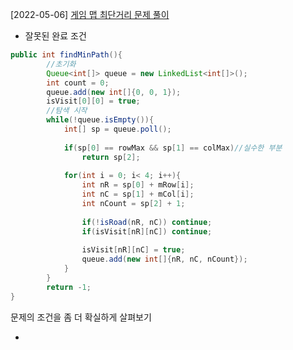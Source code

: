 [2022-05-06] [게임 맵 최단거리 문제 풀이](https://programmers.co.kr/learn/courses/30/lessons/1844#qna)
* 잘못된 완료 조건
```java
public int findMinPath(){
        //초기화
        Queue<int[]> queue = new LinkedList<int[]>();
        int count = 0;
        queue.add(new int[]{0, 0, 1});
        isVisit[0][0] = true;
        //탐색 시작
        while(!queue.isEmpty()){
            int[] sp = queue.poll();
    
            if(sp[0] == rowMax && sp[1] == colMax)//실수한 부분
                return sp[2];
    
            for(int i = 0; i< 4; i++){
                int nR = sp[0] + mRow[i];
                int nC = sp[1] + mCol[i];
                int nCount = sp[2] + 1;
        
                if(!isRoad(nR, nC)) continue;
                if(isVisit[nR][nC]) continue;
        
                isVisit[nR][nC] = true;
                queue.add(new int[]{nR, nC, nCount});
            }
        }
        return -1;
} 
```
문제의 조건을 좀 더 확실하게 살펴보기
<br>

* 
